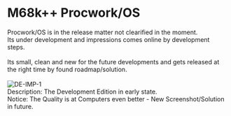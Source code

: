# M68k++ Procwork/OS
Procwork/OS is in the release matter not clearified in the moment.<br>
Its under development and impressions comes online by development steps.<br>
<br>
Its small, clean and new for the future developments and gets released at the right time by found roadmap/solution.<br>
<br>
![DE-IMP-1](https://github.com/user-attachments/assets/b9b8c58e-fa9d-4379-a659-bef10949cedf)
<br>
Description: The Development Edition in early state.<br>
Notice: The Quality is at Computers even better - New Screenshot/Solution in future.<br>
